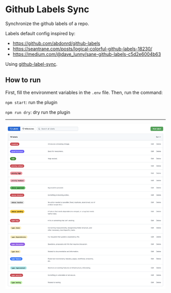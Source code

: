 # Github Labels Sync

Synchronize the github labels of a repo.

Labels default config inspired by:

- https://github.com/abdonrd/github-labels
- https://seantrane.com/posts/logical-colorful-github-labels-18230/
- https://medium.com/@dave_lunny/sane-github-labels-c5d2e6004b63

Using [github-label-sync](https://github.com/Financial-Times/github-label-sync).

## How to run

First, fill the environment variables in the `.env` file. Then, run the command:

`npm start`: run the plugin

`npm run dry`: dry run the plugin

---

![Screenshot of the generated labels in the github interface.](github-generated-labels.png)
